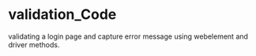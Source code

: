 # validation_Code
validating a login page and capture error message using webelement and driver methods.
